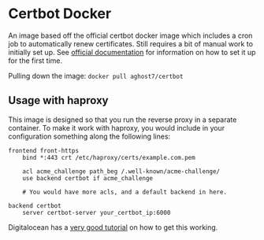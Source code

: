 # Certbot Docker
An image based off the official certbot docker image which includes a cron job
to automatically renew certificates. Still requires a bit of manual work to
initially set up. See [official documentation][1] for information on how to set
it up for the first time.

Pulling down the image: `docker pull aghost7/certbot`

## Usage with haproxy
This image is designed so that you run the reverse proxy in a separate
container. To make it work with haproxy, you would include in your
configuration something along the following lines:

```
frontend front-https
	bind *:443 crt /etc/haproxy/certs/example.com.pem

	acl acme_challenge path_beg /.well-known/acme-challenge/
	use backend certbot if acme_challenge

	# You would have more acls, and a default backend in here.

backend certbot
	server certbot-server your_certbot_ip:6000
```

Digitalocean has a [very good tutorial][2] on how to get this working.


[1]: https://github.com/certbot/certbot
[2]: https://www.digitalocean.com/community/tutorials/how-to-secure-haproxy-with-let-s-encrypt-on-ubuntu-14-04
